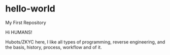 # hello-world
My First Repository

Hi HUMANS!

Hubots/ZKYC here, I like all types of programming, reverse engineering, and the basis, history, process, workflow and of it. 
